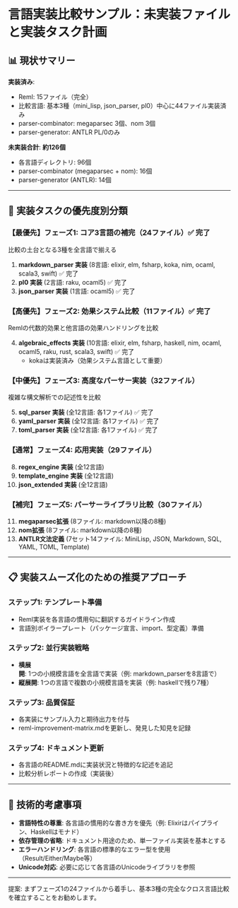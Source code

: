 # 言語実装比較サンプル：未実装ファイルと実装タスク計画

## 📊 現状サマリー

**実装済み**: 
- Reml: 15ファイル（完全）
- 比較言語: 基本3種（mini_lisp, json_parser, pl0）中心に44ファイル実装済み
- parser-combinator: megaparsec 3個、nom 3個
- parser-generator: ANTLR PL/0のみ

**未実装合計**: **約126個**
- 各言語ディレクトリ: 96個
- parser-combinator (megaparsec + nom): 16個
- parser-generator (ANTLR): 14個

---

## 🎯 実装タスクの優先度別分類

### 【最優先】フェーズ1: コア3言語の補完（24ファイル）✅ 完了
比較の土台となる3種を全言語で揃える

1. **markdown_parser 実装** (8言語: elixir, elm, fsharp, koka, nim, ocaml, scala3, swift) ✅ 完了
2. **pl0 実装** (2言語: raku, ocaml5) ✅ 完了
3. **json_parser 実装** (1言語: ocaml5) ✅ 完了

### 【高優先】フェーズ2: 効果システム比較（11ファイル）✅ 完了
Remlの代数的効果と他言語の効果ハンドリングを比較

4. **algebraic_effects 実装** (10言語: elixir, elm, fsharp, haskell, nim, ocaml, ocaml5, raku, rust, scala3, swift) ✅ 完了
   - kokaは実装済み（効果システム言語として重要）

### 【中優先】フェーズ3: 高度なパーサー実装（32ファイル）
複雑な構文解析での記述性を比較

5. **sql_parser 実装** (全12言語: 各1ファイル) ✅ 完了
6. **yaml_parser 実装** (全12言語: 各1ファイル) ✅ 完了
7. **toml_parser 実装** (全12言語: 各1ファイル) ✅ 完了

### 【通常】フェーズ4: 応用実装（29ファイル）

8. **regex_engine 実装** (全12言語)
9. **template_engine 実装** (全12言語)
10. **json_extended 実装** (全12言語)

### 【補完】フェーズ5: パーサーライブラリ比較（30ファイル）

11. **megaparsec拡張** (8ファイル: markdown以降の8種)
12. **nom拡張** (8ファイル: markdown以降の8種)
13. **ANTLR文法定義** (7セット14ファイル: MiniLisp, JSON, Markdown, SQL, YAML, TOML, Template)

---

## 📋 実装スムーズ化のための推奨アプローチ

### ステップ1: テンプレート準備
- Reml実装を各言語の慣用句に翻訳するガイドライン作成
- 言語別ボイラープレート（パッケージ宣言、import、型定義）準備

### ステップ2: 並行実装戦略
- **横展開**: 1つの小規模言語を全言語で実装（例: markdown_parserを8言語で）
- **縦展開**: 1つの言語で複数の小規模言語を実装（例: haskellで残り7種）

### ステップ3: 品質保証
- 各実装にサンプル入力と期待出力を付与
- reml-improvement-matrix.mdを更新し、発見した知見を記録

### ステップ4: ドキュメント更新
- 各言語のREADME.mdに実装状況と特徴的な記述を追記
- 比較分析レポートの作成（実装後）

---

## 🔧 技術的考慮事項

- **言語特性の尊重**: 各言語の慣用的な書き方を優先（例: Elixirはパイプライン、Haskellはモナド）
- **依存管理の省略**: ドキュメント用途のため、単一ファイル実装を基本とする
- **エラーハンドリング**: 各言語の標準的なエラー型を使用（Result/Either/Maybe等）
- **Unicode対応**: 必要に応じて各言語のUnicodeライブラリを参照

---

提案: まずフェーズ1の24ファイルから着手し、基本3種の完全なクロス言語比較を確立することをお勧めします。